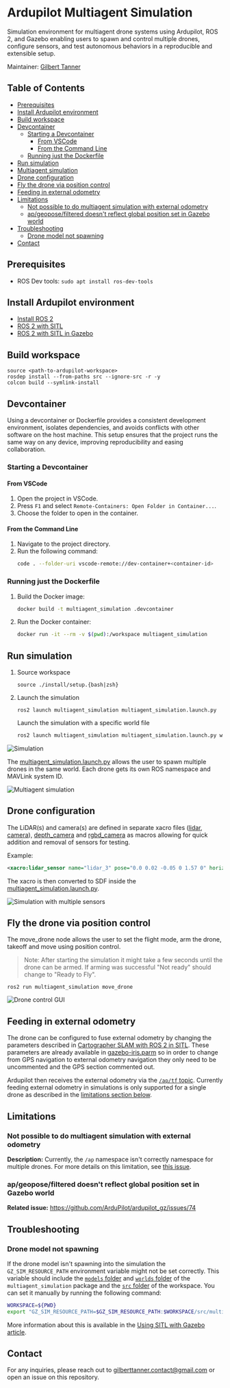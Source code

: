 # Ardupilot Multiagent Simulation

Simulation environment for multiagent drone systems using Ardupilot, ROS 2, and Gazebo enabling users to spawn and control multiple drones, configure sensors, and test autonomous behaviors in a reproducible and extensible setup.

Maintainer: [Gilbert Tanner](mailto:gilbert.tanner@aau.at)

## Table of Contents

- [Prerequisites](#prerequisites)
- [Install Ardupilot environment](#install-ardupilot-environment)
- [Build workspace](#build-workspace)
- [Devcontainer](#devcontainer)
    - [Starting a Devcontainer](#starting-a-devcontainer)
        - [From VSCode](#from-vscode)
        - [From the Command Line](#from-the-command-line)
    - [Running just the Dockerfile](#running-just-the-dockerfile)
- [Run simulation](#run-simulation)
- [Multiagent simulation](#multiagent-simulation)
- [Drone configuration](#drone-configuration)
- [Fly the drone via position control](#fly-the-drone-via-position-control)
- [Feeding in external odometry](#feeding-in-external-odometry)
- [Limitations](#limitations)
    - [Not possible to do multiagent simulation with external odometry](#not-possible-to-do-multiagent-simulation-with-external-odometry)
    - [ap/geopose/filtered doesn't reflect global position set in Gazebo world](#apgeoposefiltered-doesnt-reflect-global-position-set-in-gazebo-world)
- [Troubleshooting](#troubleshooting)
    - [Drone model not spawning](#drone-model-not-spawning)
- [Contact](#contact)

## Prerequisites

- ROS Dev tools: `sudo apt install ros-dev-tools`

## Install Ardupilot environment

- [Install ROS 2](https://ardupilot.org/dev/docs/ros2.html)
- [ROS 2 with SITL](https://ardupilot.org/dev/docs/ros2-sitl.html)
- [ROS 2 with SITL in Gazebo](https://ardupilot.org/dev/docs/ros2-gazebo.html)

## Build workspace

```
source <path-to-ardupilot-workspace>
rosdep install --from-paths src --ignore-src -r -y
colcon build --symlink-install
```

## Devcontainer

Using a devcontainer or Dockerfile provides a consistent development environment, isolates dependencies, and avoids conflicts with other software on the host machine. This setup ensures that the project runs the same way on any device, improving reproducibility and easing collaboration.

### Starting a Devcontainer

#### From VSCode

1. Open the project in VSCode.
2. Press `F1` and select `Remote-Containers: Open Folder in Container...`.
3. Choose the folder to open in the container.

#### From the Command Line

1. Navigate to the project directory.
2. Run the following command:
    ```bash
    code . --folder-uri vscode-remote://dev-container+<container-id>
    ```

### Running just the Dockerfile

1. Build the Docker image:
    ```bash
    docker build -t multiagent_simulation .devcontainer
    ```
2. Run the Docker container:
    ```bash
    docker run -it --rm -v $(pwd):/workspace multiagent_simulation
    ```

## Run simulation

1. Source workspace
    ```
    source ./install/setup.{bash|zsh}
    ```
2. Launch the simulation
    ```
    ros2 launch multiagent_simulation multiagent_simulation.launch.py
    ```
    Launch the simulation with a specific world file
    ```bash
    ros2 launch multiagent_simulation multiagent_simulation.launch.py world_file:=rubico.sdf
    ```
    
![Simulation](doc/simulation.png)

The [multiagent_simulation.launch.py](src/multiagent_simulation/launch/multiagent_simulation.launch.py) allows the user to spawn multiple drones in the same world. Each drone gets its own ROS namespace and MAVLink system ID.

![Multiagent simulation](doc/multiagent_simulation.png)

## Drone configuration

The LiDAR(s) and camera(s) are defined in separate xacro files ([lidar](src/multiagent_simulation/models/lidar/model.xacro), [camera](src/multiagent_simulation/models/camera/model.xacro)), [depth_camera](src/multiagent_simulation/models/depth_camera/model.xacro) and [rgbd_camera](src/multiagent_simulation/models/rgbd_camera/model.xacro) as macros allowing for quick addition and removal of sensors for testing.

Example:

```xml
<xacro:lidar_sensor name="lidar_3" pose="0.0 0.02 -0.05 0 1.57 0" horizontal_fov="0.614356" vertical_fov="0.673697" horizontal_samples="100" vertical_samples="50" update_rate="20" />
```

The xacro is then converted to SDF inside the [multiagent_simulation.launch.py](src/multiagent_simulation/launch/multiagent_simulation.launch.py).

![Simulation with multiple sensors](doc/simulation_with_multiple_sensors.png)

## Fly the drone via position control

The move_drone node allows the user to set the flight mode, arm the drone, takeoff and move using position control.

> Note: After starting the simulation it might take a few seconds until the drone can be armed. If arming was successful "Not ready" should change to "Ready to Fly".

```
ros2 run multiagent_simulation move_drone
```

![Drone control GUI](doc/drone_control_gui.png)

## Feeding in external odometry

The drone can be configured to fuse external odometry by changing the parameters described in [Cartographer SLAM with ROS 2 in SITL](https://ardupilot.org/dev/docs/ros2-cartographer-slam.html#configure-ardupilot). These parameters are already available in [gazebo-iris.parm](src/multiagent_simulation/config/gazebo-iris.parm) so in order to change from GPS navigation to external odometry navigation they only need to be uncommented and the GPS section commented out.

Ardupilot then receives the external odometry via the [`/ap/tf` topic](https://ardupilot.org/dev/docs/ros2-interfaces.html#odometry). Currently feeding external odometry in simulations is only supported for a single drone as described in the [limitations section below](#not-possible-to-do-multiagent-simulation-with-external-odometry).

## Limitations

### Not possible to do multiagent simulation with external odometry

**Description:** Currently, the `/ap` namespace isn't correctly namespace for multiple drones. For more details on this limitation, see [this issue](https://github.com/ArduPilot/ardupilot_gazebo/issues/140).

### ap/geopose/filtered doesn't reflect global position set in Gazebo world

**Related issue:** https://github.com/ArduPilot/ardupilot_gz/issues/74

## Troubleshooting

### Drone model not spawning

If the drone model isn't spawning into the simulation the `GZ_SIM_RESOURCE_PATH` environment variable might not be set correctly. This variable should include the [`models` folder](src/multiagent_simulation/models) and [`worlds` folder](src/multiagent_simulation/worlds) of the `multiagent_simulation` package and the [`src` folder](src) of the workspace. You can set it manually by running the following command:
```bash
WORKSPACE=${PWD}
export "GZ_SIM_RESOURCE_PATH=$GZ_SIM_RESOURCE_PATH:$WORKSPACE/src/multiagent_simulation/models:$WORKSPACE/src/multiagent_simulation/worlds:$WORKSPACE/src" >> ~/.bashrc
```

More information about this is available in the [Using SITL with Gazebo article](https://ardupilot.org/dev/docs/sitl-with-gazebo.html#configure-the-gazebo-environment).

## Contact

For any inquiries, please reach out to gilberttanner.contact@gmail.com or open an issue on this repository.
